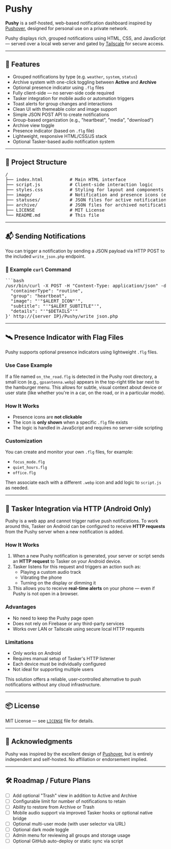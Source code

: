 # Pushy

**Pushy** is a self-hosted, web-based notification dashboard inspired by [Pushover](https://pushover.net), designed for personal use on a private network.

Pushy displays rich, grouped notifications using HTML, CSS, and JavaScript — served over a local web server and gated by [Tailscale](https://tailscale.com) for secure access.

---

## 🔧 Features

- Grouped notifications by type (e.g. `weather`, `system`, `status`)
- Archive system with one-click toggling between **Active** and **Archive**
- Optional presence indicator using `.flg` files
- Fully client-side — no server-side code required
- Tasker integration for mobile audio or automation triggers
- Toast alerts for group changes and interactions
- Clean UI with themeable color and image support
- Simple JSON POST API to create notifications
- Group-based organization (e.g., "heartbeat", "media", "download")
- Archive view toggle
- Presence indicator (based on `.flg` file)
- Lightweight, responsive HTML/CSS/JS stack
- Optional Tasker-based audio notification system

---

## 📂 Project Structure

<pre>
/
├── index.html          # Main HTML interface
├── script.js           # Client-side interaction logic
├── styles.css          # Styling for layout and components
├── image/              # Notification and presence icons (e.g., gpsantenna.webp)
├── statuses/           # JSON files for active notifications
├── archive/            # JSON files for archived notifications
├── LICENSE             # MIT License
└── README.md           # This file
</pre>

---

## 📬 Sending Notifications

You can trigger a notification by sending a JSON payload via HTTP POST to the included `write_json.php` endpoint.

### 🔧 Example `curl` Command

<pre>
```bash
/usr/bin/curl -X POST -H "Content-Type: application/json" -d '{
  "containerType": "routine",
  "group": "heartbeat",
  "image": "'"$ALERT_ICON"'",
  "subtitle": "'"$ALERT_SUBTITLE"'",
  "details": "'"$DETAILS"'"
}' http://{server IP}/Pushy/write_json.php
</pre>

---

## 🛰️ Presence Indicator with Flag Files

Pushy supports optional presence indicators using lightweight `.flg` files.

### Use Case Example

If a file named `on_the_road.flg` is detected in the Pushy root directory, a small icon (e.g., `gpsantenna.webp`) appears in the top-right title bar next to the hamburger menu. This allows for subtle, visual context about device or user state (like whether you're in a car, on the road, or in a particular mode).

### How It Works

- Presence icons are **not clickable**
- The icon is **only shown** when a specific `.flg` file exists
- The logic is handled in JavaScript and requires no server-side scripting

### Customization

You can create and monitor your own `.flg` files, for example:

- `focus_mode.flg`
- `quiet_hours.flg`
- `office.flg`

Then associate each with a different `.webp` icon and add logic to `script.js` as needed.

---

## 📱 Tasker Integration via HTTP (Android Only)

Pushy is a web app and cannot trigger native push notifications. To work around this, Tasker on Android can be configured to receive **HTTP requests** from the Pushy server when a new notification is added.

### How It Works

1. When a new Pushy notification is generated, your server or script sends an **HTTP request** to Tasker on your Android device.
2. Tasker listens for this request and triggers an action such as:
   - Playing a custom audio track
   - Vibrating the phone
   - Turning on the display or dimming it
3. This allows you to receive **real-time alerts** on your phone — even if Pushy is not open in a browser.

### Advantages

- No need to keep the Pushy page open
- Does not rely on Firebase or any third-party services
- Works over LAN or Tailscale using secure local HTTP requests

### Limitations

- Only works on Android
- Requires manual setup of Tasker's HTTP listener
- Each device must be individually configured
- Not ideal for supporting multiple users

This solution offers a reliable, user-controlled alternative to push notifications without any cloud infrastructure.

---

## 📦 License

MIT License — see [`LICENSE`](LICENSE) file for details.

---

## 🙏 Acknowledgments

Pushy was inspired by the excellent design of [Pushover](https://pushover.net), but is entirely independent and self-hosted. No affiliation or endorsement implied.

---

## 🛠️ Roadmap / Future Plans

- [ ] Add optional "Trash" view in addition to Active and Archive  
- [ ] Configurable limit for number of notifications to retain  
- [ ] Ability to restore from Archive or Trash  
- [ ] Mobile audio support via improved Tasker hooks or optional native bridge  
- [ ] Optional multi-user mode (with user selector via URL)  
- [ ] Optional dark mode toggle  
- [ ] Admin menu for reviewing all groups and storage usage  
- [ ] Optional GitHub auto-deploy or static sync via script  
